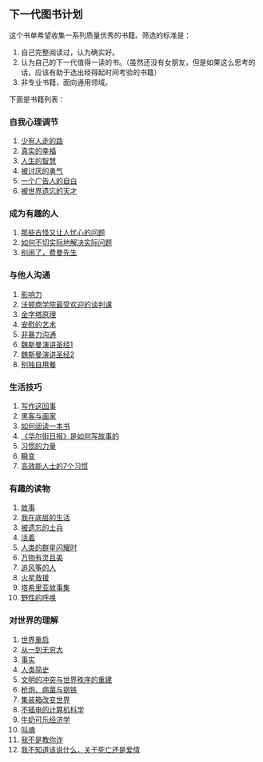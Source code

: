 ## 下一代图书计划
这个书单希望收集一系列质量优秀的书籍。筛选的标准是：
1. 自己完整阅读过，认为确实好。
2. 认为自己的下一代值得一读的书。（虽然还没有女朋友，但是如果这么思考的话，应该有助于选出经得起时间考验的书籍）
3. 非专业书籍，面向通用领域。

下面是书籍列表：

### 自我心理调节
1. [少有人走的路](https://book.douban.com/subject/1775691/)
1. [真实的幸福](https://book.douban.com/subject/4934733/)
1. [人生的智慧](https://book.douban.com/subject/25867570/)
1. [被讨厌的勇气](https://book.douban.com/subject/26369699/)
1. [一个广告人的自白](https://book.douban.com/subject/1031526/)
1. [被世界遗忘的天才](https://book.douban.com/subject/4882550/)

### 成为有趣的人
1. [那些古怪又让人忧心的问题](https://book.douban.com/subject/26364209/)
1. [如何不切实际地解决实际问题](https://book.douban.com/subject/35048568/)
1. [别闹了，费曼先生](https://book.douban.com/subject/1037602/)

### 与他人沟通
1. [影响力](https://book.douban.com/subject/1786387/)
1. [沃顿商学院最受欢迎的谈判课](https://book.douban.com/subject/11589950/)
1. [金字塔原理](https://book.douban.com/subject/4882120/)
1. [安慰的艺术](https://book.douban.com/subject/20475375/)
1. [非暴力沟通](https://book.douban.com/subject/3533221/)
1. [魏斯曼演讲圣经1](https://book.douban.com/subject/10588814/)
1. [魏斯曼演讲圣经2](https://book.douban.com/subject/10600373/)
1. [别独自用餐](https://book.douban.com/subject/5344908/)

### 生活技巧
1. [写作这回事](https://book.douban.com/subject/3888123/)
1. [黑客与画家](https://book.douban.com/subject/6021440/)
1. [如何阅读一本书](https://book.douban.com/subject/1013208/)
1. [《华尔街日报》是如何写故事的](https://book.douban.com/subject/1472946/)
1. [习惯的力量](https://book.douban.com/subject/20507212/)
1. [瞬变](https://book.douban.com/subject/25828158/)
1. [高效能人士的7个习惯](https://book.douban.com/subject/5325618/)

### 有趣的读物
1. [故事](https://book.douban.com/subject/25976544/)
1. [我在底层的生活](https://book.douban.com/subject/25900802/)
1. [被遗忘的士兵](https://book.douban.com/subject/3418938/)
1. [活着](https://book.douban.com/subject/4913064/)
1. [人类的群星闪耀时](https://book.douban.com/subject/1083762/)
1. [万物有灵且美](https://book.douban.com/subject/4187411/)
1. [追风筝的人](https://book.douban.com/subject/1770782/)
1. [火星救援](https://book.douban.com/subject/26586492/)
1. [塔希里亚故事集](https://book.douban.com/subject/2334065/)
1. [野性的呼唤](https://book.douban.com/subject/1883353/)

### 对世界的理解
1. [世界重启](https://book.douban.com/subject/26652354/)
1. [从一到无穷大](https://book.douban.com/subject/1102715/)
1. [事实](https://book.douban.com/subject/33385402/)
1. [人类简史](https://book.douban.com/subject/25985021/)
1. [文明的冲突与世界秩序的重建](https://book.douban.com/subject/4202004/)
1. [枪炮、病菌与钢铁](https://book.douban.com/subject/1813841/)
1. [集装箱改变世界](https://book.douban.com/subject/2354988/)
1. [不插电的计算机科学](https://book.douban.com/subject/5912193/)
1. [牛奶可乐经济学](https://book.douban.com/subject/3000997/)
1. [叫魂](https://book.douban.com/subject/10471333/)
1. [我不是教你诈](https://book.douban.com/subject/4918952/)
1. [我不知道该说什么，关于死亡还是爱情](https://book.douban.com/subject/25884880/)
